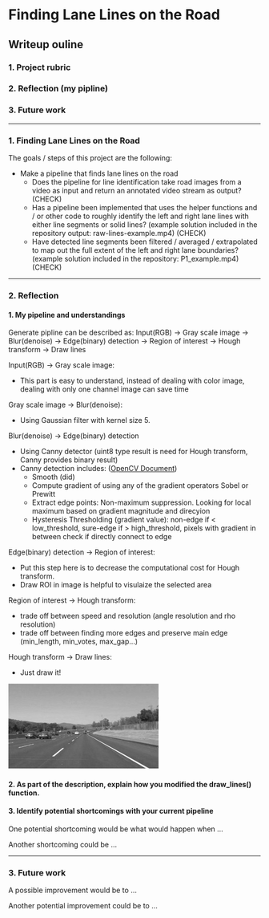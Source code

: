 # **Finding Lane Lines on the Road** 

## Writeup ouline

### 1. Project rubric
### 2. Reflection (my pipline)
### 3. Future work

---

### **1. Finding Lane Lines on the Road**

The goals / steps of this project are the following:
* Make a pipeline that finds lane lines on the road 
  - Does the pipeline for line identification take road images from a video as input and return an annotated video stream as output? (CHECK)
  - Has a pipeline been implemented that uses the helper functions and / or other code to roughly identify the left and right lane lines with either line segments or solid lines? (example solution included in the repository output: raw-lines-example.mp4) (CHECK)
  - Have detected line segments been filtered / averaged / extrapolated to map out the full extent of the left and right lane boundaries? (example solution included in the repository: P1_example.mp4) (CHECK)


[//]: # (Image References)

[image1]: ./examples/grayscale.jpg "Grayscale"

---

### **2. Reflection**

#### 1. My pipeline and understandings

Generate pipline can be described as: Input(RGB) -> Gray scale image -> Blur(denoise) -> Edge(binary) detection -> Region of interest -> Hough transform -> Draw lines 

Input(RGB) -> Gray scale image:
  - This part is easy to understand, instead of dealing with color image, dealing with only one channel image can save time
  
Gray scale image -> Blur(denoise):
  - Using Gaussian filter with kernel size 5. 
  
Blur(denoise) -> Edge(binary) detection
  - Using Canny detector (uint8 type result is need for Hough transform, Canny provides binary result)
  - Canny detection includes: ([OpenCV Document](https://opencv-python-tutroals.readthedocs.io/en/latest/py_tutorials/py_imgproc/py_canny/py_canny.html))
    - Smooth (did)
    - Compute gradient of using any of the gradient operators Sobel or Prewitt
    - Extract edge points: Non-maximum suppression. Looking for local maximum based on gradient magnitude and direcyion
    - Hysteresis Thresholding (gradient value): non-edge if < low_threshold, sure-edge if > high_threshold, pixels with gradient in between check if directly connect to edge

Edge(binary) detection -> Region of interest:
  - Put this step here is to decrease the computational cost for Hough transform. 
  - Draw ROI in image is helpful to visulaize the selected area
  
Region of interest -> Hough transform:
  - trade off between speed and resolution (angle resolution and rho resolution)
  - trade off between finding more edges and preserve main edge (min_length, min_votes, max_gap...)
  
Hough transform -> Draw lines:
  - Just draw it!


![alt text][image1]

#### 2. As part of the description, explain how you modified the draw_lines() function.


#### 3. Identify potential shortcomings with your current pipeline


One potential shortcoming would be what would happen when ... 

Another shortcoming could be ...

---

### **3. Future work**

A possible improvement would be to ...

Another potential improvement could be to ...
